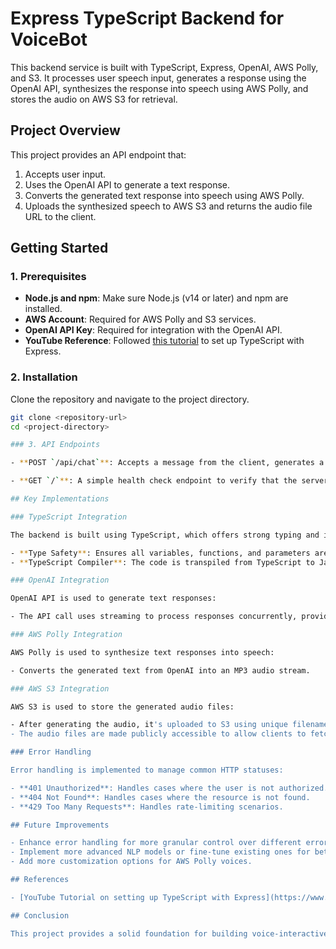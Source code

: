 # Express TypeScript Backend for VoiceBot

This backend service is built with TypeScript, Express, OpenAI, AWS Polly, and S3. It processes user speech input, generates a response using the OpenAI API, synthesizes the response into speech using AWS Polly, and stores the audio on AWS S3 for retrieval.

## Project Overview

This project provides an API endpoint that:

1. Accepts user input.
2. Uses the OpenAI API to generate a text response.
3. Converts the generated text response into speech using AWS Polly.
4. Uploads the synthesized speech to AWS S3 and returns the audio file URL to the client.

## Getting Started

### 1. Prerequisites

- **Node.js and npm**: Make sure Node.js (v14 or later) and npm are installed.
- **AWS Account**: Required for AWS Polly and S3 services.
- **OpenAI API Key**: Required for integration with the OpenAI API.
- **YouTube Reference**: Followed [this tutorial](https://www.youtube.com/watch?v=qy8PxD3alWw) to set up TypeScript with Express.

### 2. Installation

Clone the repository and navigate to the project directory.

```bash
git clone <repository-url>
cd <project-directory>

### 3. API Endpoints

- **POST `/api/chat`**: Accepts a message from the client, generates a response using OpenAI, synthesizes it using AWS Polly, and returns the URL of the synthesized speech stored in S3.

- **GET `/`**: A simple health check endpoint to verify that the server is running.

## Key Implementations

### TypeScript Integration

The backend is built using TypeScript, which offers strong typing and improved development experience over traditional JavaScript:

- **Type Safety**: Ensures all variables, functions, and parameters are typed, minimizing runtime errors.
- **TypeScript Compiler**: The code is transpiled from TypeScript to JavaScript using the TypeScript compiler (`tsc`), which checks for type correctness.

### OpenAI Integration

OpenAI API is used to generate text responses:

- The API call uses streaming to process responses concurrently, providing a more interactive and real-time experience.

### AWS Polly Integration

AWS Polly is used to synthesize text responses into speech:

- Converts the generated text from OpenAI into an MP3 audio stream.

### AWS S3 Integration

AWS S3 is used to store the generated audio files:

- After generating the audio, it's uploaded to S3 using unique filenames.
- The audio files are made publicly accessible to allow clients to fetch and play them.

### Error Handling

Error handling is implemented to manage common HTTP statuses:

- **401 Unauthorized**: Handles cases where the user is not authorized.
- **404 Not Found**: Handles cases where the resource is not found.
- **429 Too Many Requests**: Handles rate-limiting scenarios.

## Future Improvements

- Enhance error handling for more granular control over different error types.
- Implement more advanced NLP models or fine-tune existing ones for better response quality.
- Add more customization options for AWS Polly voices.

## References

- [YouTube Tutorial on setting up TypeScript with Express](https://www.youtube.com/watch?v=qy8PxD3alWw).

## Conclusion

This project provides a solid foundation for building voice-interactive applications using TypeScript, Express, AWS, and OpenAI, leveraging a variety of cloud services to enhance user experience and provide dynamic, real-time responses.
